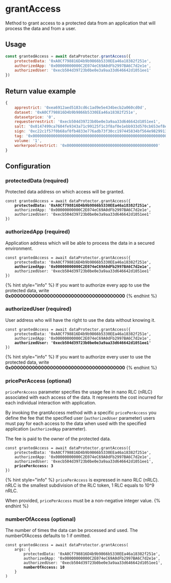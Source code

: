 # grantAccess

Method to grant access to a protected data from an application that will process the data and from a user.

## Usage

```javascript
const grantedAccess = await dataProtector.grantAccess({
    protectedData: '0xA0Cf798816D4b9b9866b5330EEa46a18382f251e',
    authorizedApp: '0x00000000000C2E074eC69A0dFb2997BA6C7d2e1e',
    authorizedUser: '0xecb504d39723b0be0e3a9aa33d646642d1051ee1'
})
```

## Return value example

```javascript
{
    apprestrict: '0xea6912aed5183cd6c1ad9e5e434becb2a060cd0d',
    dataset: '0xA0Cf798816D4b9b9866b5330EEa46a18382f251e',
    datasetprice: '0',
    requesterrestrict: '0xecb504d39723b0be0e3a9aa33d646642d1051ee1',
    salt: '0x0147499ca7604fe9343a71c99125f1c3f8af0e1ebb933d570cb653ef8eb043b8'
    sign: '0xc22c1f57f0b68af0fb4833e776adb73f30cc197445834bf564e9829913e104b07ab856ac39085edb5c9180f430c1ee2f29021ae33cd79eb0ddb73181e347799f1b',
    tag: '0x0000000000000000000000000000000000000000000000000000000000000003',
    volume: '1',
    workerpoolrestrict: '0x0000000000000000000000000000000000000000'
}
```

## Configuration

### protectedData (required)

Protected data address on which access will be granted.

<pre class="language-javascript"><code class="lang-javascript">const grantedAccess = await dataProtector.grantAccess({
<strong>    protectedData: '0xA0Cf798816D4b9b9866b5330EEa46a18382f251e',
</strong>    authorizedApp: '0x00000000000C2E074eC69A0dFb2997BA6C7d2e1e',
    authorizedUser: '0xecb504d39723b0be0e3a9aa33d646642d1051ee1'
})
</code></pre>

### authorizedApp (required)

Application address which will be able to process the data in a secured environment.

<pre class="language-javascript"><code class="lang-javascript">const grantedAccess = await dataProtector.grantAccess({
    protectedData: '0xA0Cf798816D4b9b9866b5330EEa46a18382f251e',
<strong>    authorizedApp: '0x00000000000C2E074eC69A0dFb2997BA6C7d2e1e',
</strong>    authorizedUser: '0xecb504d39723b0be0e3a9aa33d646642d1051ee1'
})
</code></pre>

{% hint style="info" %}
If you want to authorize every app to use the protected data, write **0x00000000000000000000000000000000000000**
{% endhint %}

### authorizedUser (required)

User address who will have the right to use the data without knowing it.

<pre class="language-javascript"><code class="lang-javascript">const grantedAccess = await dataProtector.grantAccess({
    protectedData: '0xA0Cf798816D4b9b9866b5330EEa46a18382f251e',
    authorizedApp: '0x00000000000C2E074eC69A0dFb2997BA6C7d2e1e',
<strong>    authorizedUser: '0xecb504d39723b0be0e3a9aa33d646642d1051ee1'
</strong>})
</code></pre>

{% hint style="info" %}
If you want to authorize every user to use the protected data, write **0x00000000000000000000000000000000000000**
{% endhint %}

### pricePerAccess (optional)

`pricePerAccess` parameter specifies the usage fee in nano RLC (nRLC) associated with each access of the data. It represents the cost incurred for each individual interaction with application.

By invoking the grantAccess method with a specific `pricePerAccess` you define the fee that the specified user (`authorizedUser` parameter) users must pay for each access to the data when used with the specified application (`authorizedApp` parameter).

The fee is paid to the owner of the protected data.

<pre class="language-javascript"><code class="lang-javascript">const grantedAccess = await dataProtector.grantAccess({
    protectedData: '0xA0Cf798816D4b9b9866b5330EEa46a18382f251e',
    authorizedApp: '0x00000000000C2E074eC69A0dFb2997BA6C7d2e1e',
    authorizedUser: '0xecb504d39723b0be0e3a9aa33d646642d1051ee1',
<strong>    pricePerAccess: 3
</strong>})
</code></pre>

{% hint style="info" %}
`pricePerAccess` is expressed in nano RLC (nRLC). nRLC is the smallest subdivision of the RLC token, 1 RLC equals to 10^9 nRLC. 

When provided, `pricePerAccess` must be a non-negative integer value.
{% endhint %}

### numberOfAccess (optional)

The number of times the data can be processed and used. The numberOfAccess defaults to 1 if omitted.

<pre class="language-javascript"><code class="lang-javascript">const grantedAccess = await dataProtector.grantAccess(
    args: {
        protectedData: '0xA0Cf798816D4b9b9866b5330EEa46a18382f251e',
        authorizedApp: '0x00000000000C2E074eC69A0dFb2997BA6C7d2e1e',
        authorizedUser: '0xecb504d39723b0be0e3a9aa33d646642d1051ee1',
<strong>        numberOfAccess: 10
</strong>    }
)
</code></pre>
